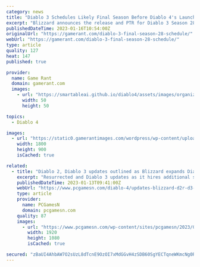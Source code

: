 ```yaml
---
category: news
title: "Diablo 3 Schedules Likely Final Season Before Diablo 4's Launch"
excerpt: "Blizzard announces the release and PTR for Diablo 3 Season 28, in what is likely to be the game's final season before Diablo 4 launches in June."
publishedDateTime: 2023-01-16T10:54:00Z
originalUrl: "https://gamerant.com/diablo-3-final-season-28-schedule/"
webUrl: "https://gamerant.com/diablo-3-final-season-28-schedule/"
type: article
quality: 127
heat: 147
published: true

provider:
  name: Game Rant
  domain: gamerant.com
  images:
    - url: "https://smartableai.github.io/diablo4/assets/images/organizations/gamerant.com-50x50.jpg"
      width: 50
      height: 50

topics:
  - Diablo 4

images:
  - url: "https://static0.gamerantimages.com/wordpress/wp-content/uploads/2023/01/diablo.jpg"
    width: 1800
    height: 900
    isCached: true

related:
  - title: "Diablo 2, Diablo 3 updates outlined as Blizzard expands Diablo 4 team"
    excerpt: "Resurrected and Diablo 3 updates as it hires additional staff to expand its Diablo 4 team ahead of the release date for the RPG game ..."
    publishedDateTime: 2023-01-13T09:41:00Z
    webUrl: "https://www.pcgamesn.com/diablo-4/updates-blizzard-d2r-d3-2023"
    type: article
    provider:
      name: PCGamesN
      domain: pcgamesn.com
    quality: 87
    images:
      - url: "https://www.pcgamesn.com/wp-content/sites/pcgamesn/2023/01/diablo-4-update-team-expands-d2r-d3-roadmap.jpg"
        width: 1920
        height: 1080
        isCached: true

secured: "zBaUI4AhbAW7O2sUzL8dTcnE9OzOI7xMdGGvH4zSDB60SgYECTqneWKmcNg0R+3Ptq08b9aTgHz+l02ttwaNYdPaMQP/xDYd4jECZ/EvQLumRseyOgozuSCnWcVmXpuUPsLJGTHVS2+4Ecwu/b9YLuUBWzRj7WwDja1Z9/FRJKuUmDRpr7dEd2ZszFL5yJy2LuLSJRxmUomWDHt799+7LXby7W0bVdwGvH4DAUSQjJYj+m+a8ug1ec8Povl1gpW9jf6bkDkb5o4LmyfUS8Jc499/Jp6ItmdTkXx5cV29d3cdTl1+DHvvaaEKnftwcO4PouvqOAqg2ZLUBU4ZFHDF9tzN+NdGN8hH0/9BQbCZ9Wk=;xwJRSGEXx2QSn0YvZHjGjw=="
---
```


